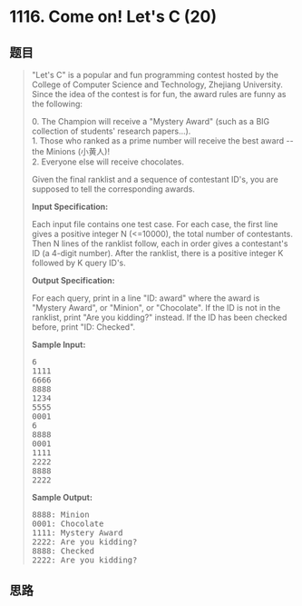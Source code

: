 <h1>1116. Come on! Let's C (20)</h1>

## 题目

> <div id="problemContent">
> <p>"Let's C" is a popular and fun programming contest hosted by the College of Computer Science and Technology, Zhejiang University.  Since the idea of the contest is for fun, the award rules are funny as the following:</p>
> <p>
> 0. The Champion will receive a "Mystery Award" (such as a BIG collection of students' research papers...).<br/>
> 1. Those who ranked as a prime number will receive the best award -- the Minions (小黄人)!<br/>
> 2. Everyone else will receive chocolates.
> </p>
> <p>Given the final ranklist and a sequence of contestant ID's, you are supposed to tell the corresponding awards.
> </p>
> <p><b>
> Input Specification:
> </b></p>
> <p>Each input file contains one test case.  For each case, the first line gives a positive integer N (&lt;=10000), the total number of contestants.  Then N lines of the ranklist follow, each in order gives a contestant's ID (a 4-digit number).  After the ranklist, there is a positive integer K followed by K query ID's.</p>
> <p><b>
> Output Specification:
> </b></p>
> <p>For each query, print in a line "ID: award" where the award is "Mystery Award", or "Minion", or "Chocolate".  If the ID is not in the ranklist, print "Are you kidding?" instead.  If the ID has been checked before, print "ID: Checked".
> </p>
> <b>Sample Input:</b><pre>
> 6
> 1111
> 6666
> 8888
> 1234
> 5555
> 0001
> 6
> 8888
> 0001
> 1111
> 2222
> 8888
> 2222
> </pre>
> <b>Sample Output:</b><pre>
> 8888: Minion
> 0001: Chocolate
> 1111: Mystery Award
> 2222: Are you kidding?
> 8888: Checked
> 2222: Are you kidding?
> </pre>
> </div>

## 思路

